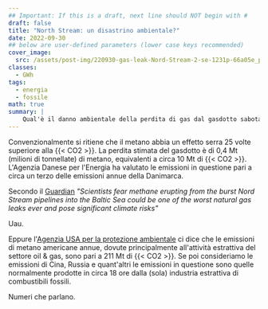 ```yaml
---
## Important: If this is a draft, next line should NOT begin with #
draft: false
title: "North Stream: un disastrino ambientale?"
date: 2022-09-30
## below are user-defined parameters (lower case keys recommended)
cover_image: 
  src: /assets/post-img/220930-gas-leak-Nord-Stream-2-se-1231p-66a05e_pz7elc
classes:
  - GWh
tags:
  - energia
  - fossile
math: true
summary: |
    Qual'è il danno ambientale della perdita di gas dal gasdotto sabotato?
---
```


Convenzionalmente si ritiene che il metano abbia un effetto serra 25 volte superiore alla {{< CO2 >}}. La perdita stimata del gasdotto è di 0,4 Mt (milioni di tonnellate) di metano, equivalenti a circa 10 Mt di {{< CO2 >}}. L'Agenzia Danese per l'Energia ha valutato le emissioni in questione pari a circa un terzo delle emissioni annue della Danimarca. 

Secondo il [Guardian](https://www.theguardian.com/environment/2022/sep/28/nord-stream-methane-gas-leaks-may-be-biggest-ever-with-warning-large-climate-risk) *"Scientists fear methane erupting from the burst Nord Stream pipelines into the Baltic Sea could be one of the worst natural gas leaks ever and pose significant climate risks"*

Uau.

Eppure l'[Agenzia USA per la protezione ambientale](https://t.co/JDL8pGgcyj) ci dice che le emissioni di metano americane annue, dovute principalmente all'attività estrattiva del settore oil & gas, sono pari a 211 Mt di {{< CO2 >}}. Se poi consideriamo le emissioni di Cina,  Russia e quant'altri le emissioni in questione sono quelle normalmente prodotte in circa 18 ore dalla (sola) industria estrattiva di combustibili fossili. 


Numeri che parlano.

<!--
  created 2022-10-09 18:58:29.019369 +0100 CET m=+0.045972137
-->